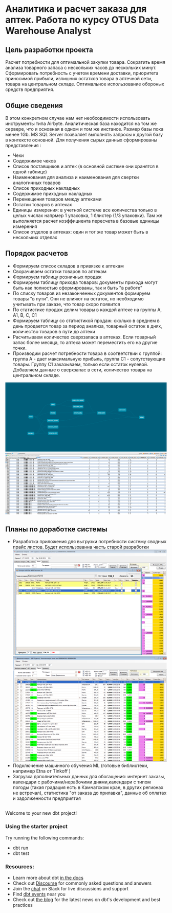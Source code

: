 # Аналитика и расчет заказа для аптек. Работа по курсу OTUS Data Warehouse Analyst 

## Цель разработки проекта
Расчет потребности для оптимальной закупки товара. Сократить время анализа товарного запаса с нескольких часов до нескольких минут. Сформировать  потребность с учетом времени доставки, приоритета приносимой прибыли, излишних остатков товара в аптечной сети, товара на центральном складе. Оптимальное использование обороных средств предприятия.

## Общие сведения

В этом конкретном случае нам нет необходимости использовать инструменты типа Airbyte. Аналитическая база находится на том же сервере, что и основная в одном и том же инстансе. Размер базы пока менее 1Gb.
MS SQL Server позволяет выполнять запросы к другой базу в контексте основной. Для получения сырых данных сформированы представления :

* Чеки
* Содержимое чеков
* Список поставщиков и аптек (в основной системе они хранятся в одной таблице)
* Наименования для анализа и наименования для свертки аналогичных товаров
* Список приходных накладных 
* Содержимое приходных накладных
* Перемещения товаров между аптеками
* Остатки товаров в аптеках
* Единицы измерения: в учетной системе все количества только в целых числах напрмер 1 упаковка, 1 блистер (1/3 упаковки). Там же выполняется расчет коэффициента пересчета в базовые единицы измерения 
* Список отделов в аптеках: один и тот же товар может быть в нескольких отделах

## Порядок расчетов

* Формируем список складов в привязке к аптекам
* Сворачиваем остатки товаров по аптекам 
* Формируем таблицу розничных продаж
* Формируем таблицу прихода товаров: документы прихода могут быть как полностью сформированы, так и быть "в работе"
* По списку товаров из незаконченных документов формируем товары "в пути". Они не влияют на остаток, но необходимо учитывать при заказе, что товар скоро появится
* По статистике продаж делим товары в каждой аптеке на группы А, А1, B, C, C1
* Формируем таблицу со статистикой продаж: сколько в среднем в день продается товар за период анализа, товарный остаток в днях, количество товаров в пути до аптеки 
* Расчитываем количество сверхзапаса в аптеках. Если товарный запас более месяца, то аптека может переместить его на другие точки.
* Производим расчет потребности товара в соответствии с группой: группа А - дает максимальную прибыль, группа С1 - сопутствующие товары. Группу С1 заказываем, только если остаток нулевой. Добавляем данные о сверхзапас в сети, количество товара на центральном складе.

![Lineage Graph](dbt-dag.png)
![Lineage Graph](result.png)
## Планы по доработке системы

* Разработка приложения для выгрузки потребности систему сводных прайс листов. Будет использованна часть старой разработки 
![Lineage Graph](zakaz1.png)
![Lineage Graph](zakaz2.png)
* Подключение машинного обучения ML (готовые библиотеки, например Etna от Tinkoff )
* Загрузка дополнительных данных для обогащения: интернет заказы, календари с рабочими/нерабочими днями,календари с типом погоды (такая градация есть в Камчатском крае, в других регионах не встречал), статистика "от заказа до прилавка", данные об оплатах и задолженности предприятия


## 
Welcome to your new dbt project!

### Using the starter project

Try running the following commands:
- dbt run
- dbt test


### Resources:
- Learn more about dbt [in the docs](https://docs.getdbt.com/docs/introduction)
- Check out [Discourse](https://discourse.getdbt.com/) for commonly asked questions and answers
- Join the [chat](http://slack.getdbt.com/) on Slack for live discussions and support
- Find [dbt events](https://events.getdbt.com) near you
- Check out [the blog](https://blog.getdbt.com/) for the latest news on dbt's development and best practices
